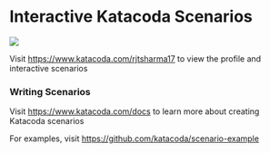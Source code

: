 # Interactive Katacoda Scenarios

[![](http://shields.katacoda.com/katacoda/rjtsharma17/count.svg)](https://www.katacoda.com/rjtsharma17 "Get your profile on Katacoda.com")

Visit https://www.katacoda.com/rjtsharma17 to view the profile and interactive scenarios

### Writing Scenarios
Visit https://www.katacoda.com/docs to learn more about creating Katacoda scenarios

For examples, visit https://github.com/katacoda/scenario-example
